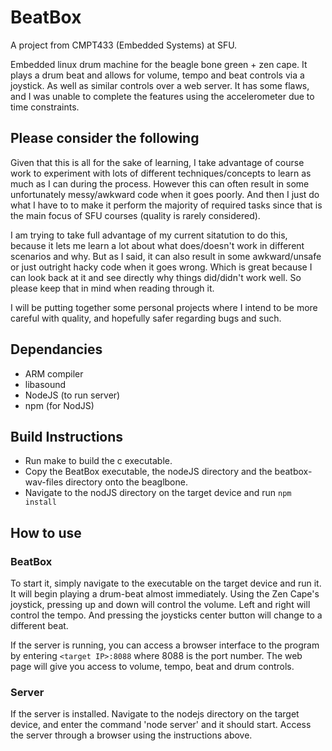# BeatBox
A project from CMPT433 (Embedded Systems) at SFU.

Embedded linux drum machine for the beagle bone green + zen cape. It plays a drum beat and allows for 
volume, tempo and beat controls via a joystick. As well as similar controls over a web server. It has some flaws, 
and I was unable to complete the features using the accelerometer due to time constraints.

## Please consider the following
Given that this is all for the sake of learning, I take advantage of course work to experiment with lots of different techniques/concepts 
to learn as much as I can during the process. However this can often result in some unfortunately messy/awkward code when it goes poorly.
And then I just do what I have to to make it perform the majority of required tasks since that is the main focus of SFU courses (quality is rarely considered).

I am trying to take full advantage of my current sitatution to do this, because it lets me learn a lot about what does/doesn't work in different scenarios and why.
But as I said, it can also result in some awkward/unsafe or just outright hacky code when it goes wrong. Which is great because I can look back at it and see directly
why things did/didn't work well. So please keep that in mind when reading through it.

I will be putting together some personal projects where I intend to be more careful with quality, and hopefully safer regarding bugs and such.

## Dependancies
- ARM compiler
- libasound
- NodeJS (to run server)
- npm (for NodJS)

## Build Instructions
- Run make to build the c executable.
- Copy the BeatBox executable, the nodeJS directory and the beatbox-wav-files directory onto the beaglbone.
- Navigate to the nodJS directory on the target device and run `npm install`

## How to use
### BeatBox
To start it, simply navigate to the executable on the target device and run it. It will begin playing a drum-beat almost immediately.
Using the Zen Cape's joystick, pressing up and down will control the volume. Left and right will control the tempo. And pressing 
the joysticks center button will change to a different beat.

If the server is running, you can access a browser interface to the program by entering `<target IP>:8088` where 8088 is the port number.
The web page will give you access to volume, tempo, beat and drum controls.

### Server
If the server is installed. Navigate to the nodejs directory on the target device, and enter the command 'node server' and it should start.
Access the server through a browser using the instructions above.
